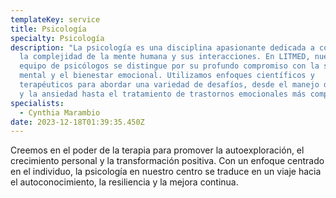 ```yaml
---
templateKey: service
title: Psicología
specialty: Psicología
description: "La psicología es una disciplina apasionante dedicada a comprender
  la complejidad de la mente humana y sus interacciones. En LITMED, nuestro
  equipo de psicólogos se distingue por su profundo compromiso con la salud
  mental y el bienestar emocional. Utilizamos enfoques científicos y
  terapéuticos para abordar una variedad de desafíos, desde el manejo del estrés
  y la ansiedad hasta el tratamiento de trastornos emocionales más complejos. "
specialists:
  - Cynthia Marambio
date: 2023-12-18T01:39:35.450Z
---
```

Creemos en el poder de la terapia para promover la autoexploración, el crecimiento personal y la transformación positiva. Con un enfoque centrado en el individuo, la psicología en nuestro centro se traduce en un viaje hacia el autoconocimiento, la resiliencia y la mejora continua.